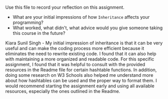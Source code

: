 Use this file to record your reflection on this assignment.

- What are your initial impressions of how `Inheritance` affects your programming?
- What worked, what didn't, what advice would you give someone taking this course in the future?

Kiara Sunil Singh - My initial impression of inheritance is that it can be very useful and can make the coding process more efficient because it eliminates the need to rewrite existing code. I found that it can also help with maintaining a more organized and readable code. For this specific assignment,  I found that it was helpful to consult with the provided resources in the Readme file for certain hashtable functions. In addition, doing some research on W3 Schools also helped me understand more about how hashtables can be used and the proper way to format them. I would recommend starting the assignment early and using all available resources, especially the ones outlined in the Readme. 
